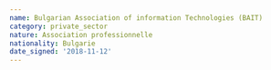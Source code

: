 ```yaml
---
name: Bulgarian Association of information Technologies (BAIT)
category: private_sector
nature: Association professionnelle 
nationality: Bulgarie
date_signed: '2018-11-12'
---
```

    